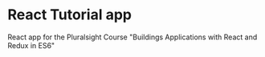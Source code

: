 # React Tutorial app

React app for the Pluralsight Course "Buildings Applications with React and Redux in ES6"